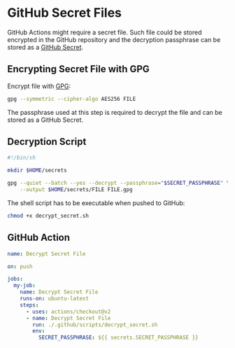 # GitHub Secret Files

GitHub Actions might require a secret file. Such file could be stored encrypted in the GitHub repository and the decryption passphrase can be stored as a [GitHub Secret](https://help.github.com/en/actions/configuring-and-managing-workflows/creating-and-storing-encrypted-secrets).

## Encrypting Secret File with GPG

Encrypt file with [GPG](https://gnupg.org/):

```bash
gpg --symmetric --cipher-algo AES256 FILE
```

The passphrase used at this step is required to decrypt the file and can be stored as a GitHub Secret.

## Decryption Script

```bash
#!/bin/sh

mkdir $HOME/secrets

gpg --quiet --batch --yes --decrypt --passphrase="$SECRET_PASSPHRASE" \
    --output $HOME/secrets/FILE FILE.gpg
```

The shell script has to  be executable when pushed to GitHub:

```bash
chmod +x decrypt_secret.sh
```

## GitHub Action

```yaml
name: Decrypt Secret File

on: push

jobs:
  my-job:
    name: Decrypt Secret File
    runs-on: ubuntu-latest
    steps:
      - uses: actions/checkout@v2
      - name: Decrypt Secret File
        run: ./.github/scripts/decrypt_secret.sh
        env:
          SECRET_PASSPHRASE: ${{ secrets.SECRET_PASSPHRASE }}
```